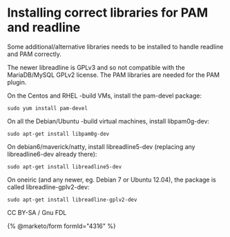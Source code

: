 
# Installing correct libraries for PAM and readline

Some additional/alternative libraries needs to be installed to handle readline
and PAM correctly.


The newer libreadline is GPLv3 and so not compatible with the MariaDB/MySQL
GPLv2 license. The PAM libraries are needed for the PAM plugin.


On the Centos and RHEL -build VMs, install the pam-devel package:


```
sudo yum install pam-devel
```

On all the Debian/Ubuntu -build virtual machines, install libpam0g-dev:


```
sudo apt-get install libpam0g-dev
```

On debian6/maverick/natty, install libreadline5-dev (replacing any
libreadline6-dev already there):


```
sudo apt-get install libreadline5-dev
```

On oneiric (and any newer, eg. Debian 7 or Ubuntu 12.04), the package is
called libreadline-gplv2-dev:


```
sudo apt-get install libreadline-gplv2-dev
```


CC BY-SA / Gnu FDL


{% @marketo/form formId="4316" %}
